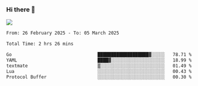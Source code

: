 ### Hi there 👋️

![](https://komarev.com/ghpvc/?username=Loner1024)

<!--START_SECTION:waka-->

```txt
From: 26 February 2025 - To: 05 March 2025

Total Time: 2 hrs 26 mins

Go                                ███████████████████▓░░░░░   78.71 %
YAML                              ████▓░░░░░░░░░░░░░░░░░░░░   18.99 %
textmate                          ▒░░░░░░░░░░░░░░░░░░░░░░░░   01.49 %
Lua                               ░░░░░░░░░░░░░░░░░░░░░░░░░   00.43 %
Protocol Buffer                   ░░░░░░░░░░░░░░░░░░░░░░░░░   00.30 %
```

<!--END_SECTION:waka-->



